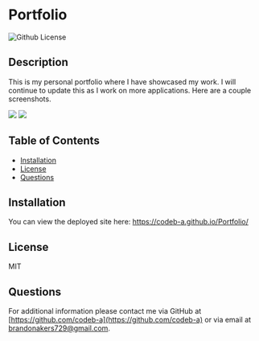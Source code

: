 # Portfolio

![Github License](https://img.shields.io/badge/License-MIT-yellow.svg)

## Description

This is my personal portfolio where I have showcased my work. I will continue to update this as I work on more applications. Here are a couple screenshots.

![](images/portfolio1.png)
![](images/portfolio2.png)

## Table of Contents

- [Installation](#Installation)
- [License](#License)
- [Questions](#Questions)

## Installation

You can view the deployed site here: https://codeb-a.github.io/Portfolio/

## License

MIT

## Questions

For additional information please contact me via GitHub at [https://github.com/codeb-a](https://github.com/codeb-a) or via email at [brandonakers729@gmail.com](mailto:brandonakers729@gmail.com?subject=[GitHub]%README%Generator).
